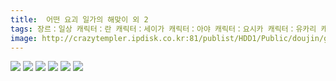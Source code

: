 ```yaml
---
title:  어떤 요괴 일가의 해맞이 외 2
tags: 장르：일상 캐릭터：란 캐릭터：세이가 캐릭터：아야 캐릭터：요시카 캐릭터：유카리 캐릭터：첸 캐릭터：치르노 もや造 동방_웹코믹
image: http://crazytempler.ipdisk.co.kr:81/publist/HDD1/Public/doujin/ghap/5559/001.jpg
---
```

<img src="http://crazytempler.ipdisk.co.kr:81/publist/HDD1/Public/doujin/ghap/5559/001.jpg">
<img src="http://crazytempler.ipdisk.co.kr:81/publist/HDD1/Public/doujin/ghap/5559/002.jpg">
<img src="http://crazytempler.ipdisk.co.kr:81/publist/HDD1/Public/doujin/ghap/5559/003.jpg">
<img src="http://crazytempler.ipdisk.co.kr:81/publist/HDD1/Public/doujin/ghap/5559/004.jpg">
<img src="http://crazytempler.ipdisk.co.kr:81/publist/HDD1/Public/doujin/ghap/5559/005.jpg">
<img src="http://crazytempler.ipdisk.co.kr:81/publist/HDD1/Public/doujin/ghap/5559/006.jpg">
